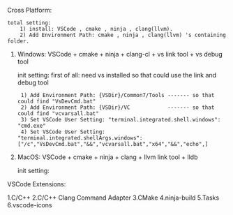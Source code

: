 Cross Platform:

    total setting:
        1) install: VSCode , cmake , ninja , clang(llvm).
        2) Add Environment Path: cmake , ninja , clang(llvm) 's containing folder.

1. Windows: VSCode + cmake + ninja + clang-cl + vs link tool + vs debug tool

    init setting: 
        first of all: need vs installed so that could use the link and debug tool

        1) Add Environment Path: {VSDir}/Common7/Tools ------- so that could find "VsDevCmd.bat"
        2) Add Environment Path: {VSDir}/VC            ------- so that could find "vcvarsall.bat"
        3) Set VSCode User Setting: "terminal.integrated.shell.windows": "cmd.exe"
        4) Set VSCode User Setting: "terminal.integrated.shellArgs.windows": ["/c","VsDevCmd.bat","&&","vcvarsall.bat","x64","&&","echo",]

2. MacOS: VSCode + cmake + ninja + clang + llvm link tool + lldb

    init setting:


VSCode Extensions:

1.C/C++
2.C/C++ Clang Command Adapter
3.CMake
4.ninja-build
5.Tasks
6.vscode-icons